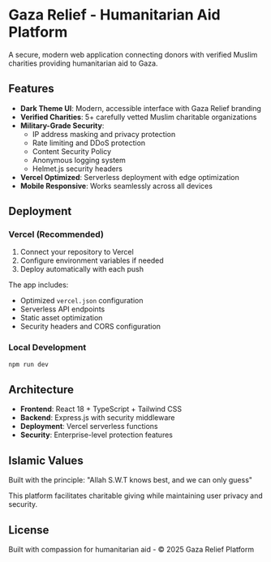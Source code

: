 # Gaza Relief - Humanitarian Aid Platform

A secure, modern web application connecting donors with verified Muslim charities providing humanitarian aid to Gaza.

## Features

- **Dark Theme UI**: Modern, accessible interface with Gaza Relief branding
- **Verified Charities**: 5+ carefully vetted Muslim charitable organizations
- **Military-Grade Security**:
  - IP address masking and privacy protection
  - Rate limiting and DDoS protection
  - Content Security Policy
  - Anonymous logging system
  - Helmet.js security headers
- **Vercel Optimized**: Serverless deployment with edge optimization
- **Mobile Responsive**: Works seamlessly across all devices

## Deployment

### Vercel (Recommended)

1. Connect your repository to Vercel
2. Configure environment variables if needed
3. Deploy automatically with each push

The app includes:
- Optimized `vercel.json` configuration
- Serverless API endpoints
- Static asset optimization
- Security headers and CORS configuration

### Local Development

```bash
npm run dev
```

## Architecture

- **Frontend**: React 18 + TypeScript + Tailwind CSS
- **Backend**: Express.js with security middleware
- **Deployment**: Vercel serverless functions
- **Security**: Enterprise-level protection features

## Islamic Values

Built with the principle: "Allah S.W.T knows best, and we can only guess"

This platform facilitates charitable giving while maintaining user privacy and security.

## License

Built with compassion for humanitarian aid - © 2025 Gaza Relief Platform